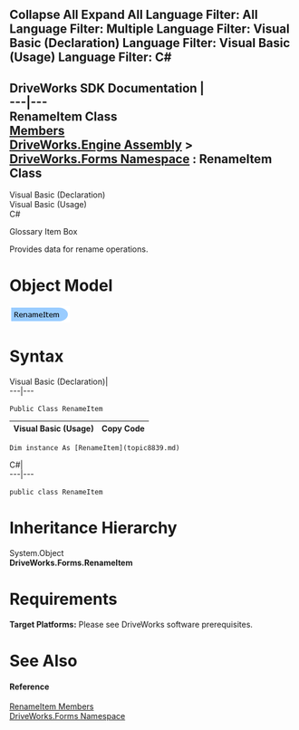        

 Collapse All Expand All  Language Filter: All  Language Filter: Multiple  Language Filter: Visual Basic (Declaration) Language Filter: Visual Basic (Usage) Language Filter: C#  
---  
DriveWorks SDK Documentation  |   
---|---  
RenameItem Class   
[Members](topic8840.md)   
[DriveWorks.Engine Assembly](topic2156.md) > [DriveWorks.Forms Namespace](topic7266.md) : RenameItem Class  
---  
  
Visual Basic (Declaration)    
Visual Basic (Usage)    
C# 

Glossary Item Box

Provides data for rename operations. 

# Object Model

![](dotnetdiagramimages/image434.png)

# Syntax

Visual Basic (Declaration)|   
---|---  
      
    
    Public Class RenameItem   
  
Visual Basic (Usage)| Copy Code  
---|---  
      
    
    Dim instance As [RenameItem](topic8839.md)  
  
C#|   
---|---  
      
    
    public class RenameItem   
  
# Inheritance Hierarchy

System.Object  
**DriveWorks.Forms.RenameItem**  


# Requirements

**Target Platforms:** Please see DriveWorks software prerequisites.

# See Also

#### Reference

[RenameItem Members](topic8840.md)   
[DriveWorks.Forms Namespace](topic7266.md)


